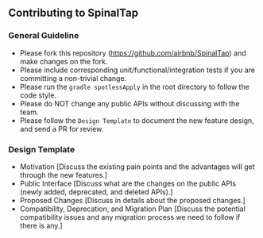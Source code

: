 ## Contributing to SpinalTap

### General Guideline
- Please fork this repository (https://github.com/airbnb/SpinalTap) and make changes on the fork.
- Please include corresponding unit/functional/integration tests if you are committing a non-trivial change.
- Please run the `gradle spotlessApply` in the root directory to follow the code style.
- Please do NOT change any public APIs without discussing with the team.
- Please follow the `Design Template` to document the new feature design, and send a PR for review.

### Design Template
- Motivation
  [Discuss the existing pain points and the advantages will get through the new features.]
- Public Interface
  [Discuss what are the changes on the public APIs (newly added, deprecated, and deleted APIs).]
- Proposed Changes
  [Discuss in details about the proposed changes.]
- Compatibility, Deprecation, and Migration Plan
  [Discuss the potential compatibility issues and any migration process we need to follow if there is any.]
